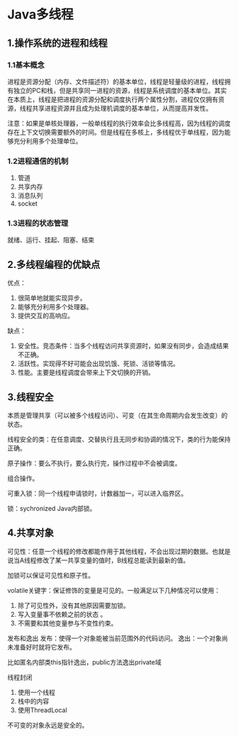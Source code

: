 # Java多线程
## 1.操作系统的进程和线程
### 1.1基本概念
进程是资源分配（内存、文件描述符）的基本单位，线程是轻量级的进程，线程拥有独立的PC和栈，但是共享同一进程的资源，线程是系统调度的基本单位。其实在本质上，线程是把进程的资源分配和调度执行两个属性分割，进程仅仅拥有资源，线程共享进程资源并且成为处理机调度的基本单位，从而提高并发性。

注意：如果是单核处理器，一般单线程的执行效率会比多线程高，因为线程的调度存在上下文切换需要额外的时间。但是线程在多核上，多线程优于单线程，因为能够充分利用多个处理单位。


### 1.2进程通信的机制
1. 管道
2. 共享内存
3. 消息队列
4. socket

### 1.3进程的状态管理
就绪、运行、挂起、阻塞、结束

## 2.多线程编程的优缺点
优点：
1. 很简单地就能实现异步。
2. 能够充分利用多个处理器。
3. 提供交互的高响应。

缺点：
1. 安全性。竞态条件：当多个线程访问共享资源时，如果没有同步，会造成结果不正确。
2. 活跃性。实现得不好可能会出现饥饿、死锁、活锁等情况。
3. 性能。主要是线程调度会带来上下文切换的开销。

## 3.线程安全
本质是管理共享（可以被多个线程访问）、可变（在其生命周期内会发生改变）的状态。

线程安全的类：在任意调度、交替执行且无同步和协调的情况下，类的行为能保持正确。

原子操作：要么不执行，要么执行完，操作过程中不会被调度。

组合操作。

可重入锁：同一个线程申请锁时，计数器加一，可以进入临界区。

锁：sychronized Java内部锁。

## 4.共享对象
可见性：任意一个线程的修改都能作用于其他线程，不会出现过期的数据。也就是说当A线程修改了某一共享变量的值时，B线程总能读到最新的值。

加锁可以保证可见性和原子性。

volatile关键字：保证修饰的变量是可见的。一般满足以下几种情况可以使用：
1. 除了可见性外，没有其他原因需要加锁。
2. 写入变量事不依赖之前的状态 。
3. 不需要和其他变量参与不变性约束。

发布和逸出
发布：使得一个对象能被当前范围外的代码访问。
逸出：一个对象尚未准备好时就将它发布。

比如匿名内部类this指针逸出，public方法逸出private域

线程封闭
1. 使用一个线程
2. 栈中的内容
3. 使用ThreadLocal

不可变的对象永远是安全的。
